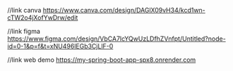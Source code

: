 //link canva
https://www.canva.com/design/DAGlX09vH34/kcd1wn-cTW2o4jXofYwDrw/edit

//link figma
https://www.figma.com/design/VbCA7lcYQwUzLDfhZVnfpt/Untitled?node-id=0-1&p=f&t=xNU496lEGb3CjLlF-0

//link web demo
https://my-spring-boot-app-spx8.onrender.com

